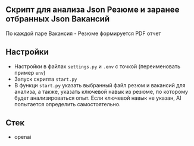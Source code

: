 ## Скрипт для анализа Json Резюме и заранее отбранных Json Вакансий
По каждой паре Вакансия - Резюме формируется PDF отчет

## Настройки

- Настройки в файлах `settings.py` и `.env` с точкой (переименовать пример `env`)
- Запуск скрипта `start.py` 
- В функци `start.py` указать выбранный файл резюм и вакансий для анализа, а также, указать ключевой навык из резюме, по которому будет анализироваться опыт. Если ключевой навык не указан, AI попытается определить самостоятельно.

## Стек

- openai